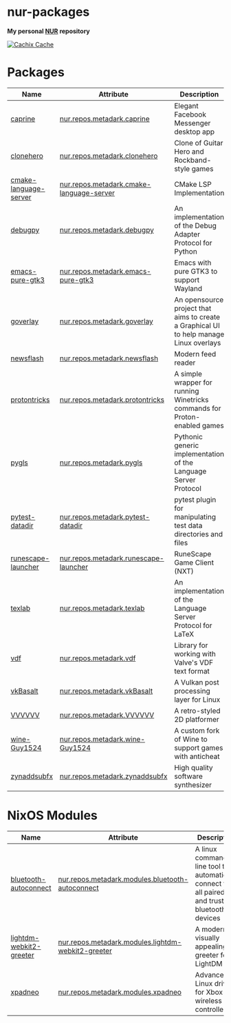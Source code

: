 # nur-packages

**My personal [NUR](https://github.com/nix-community/NUR) repository**

[![Cachix Cache](https://img.shields.io/badge/cachix-metadark-blue.svg)](https://metadark.cachix.org)

# Packages

Name | Attribute | Description
-----|-----------|------------
[caprine](https://sindresorhus.com/caprine)|[nur.repos.metadark.caprine](https://github.com/nix-community/nur-combined/tree/master/repos/metadark/pkgs/applications/networking/instant-messengers/caprine/default.nix#L50)|Elegant Facebook Messenger desktop app
[clonehero](https://clonehero.net)|[nur.repos.metadark.clonehero](https://github.com/nix-community/nur-combined/tree/master/repos/metadark/pkgs/games/clonehero/default.nix#L55)|Clone of Guitar Hero and Rockband-style games
[cmake-language-server](https://github.com/regen100/cmake-language-server)|[nur.repos.metadark.cmake-language-server](https://github.com/nix-community/nur-combined/blob/master/repos/metadark/pkgs/development/tools/misc/cmake-language-server/default.nix#L31)|CMake LSP Implementation
[debugpy](https://github.com/microsoft/debugpy)|[nur.repos.metadark.debugpy](https://github.com/nix-community/nur-combined/blob/master/repos/metadark/pkgs/development/python-modules/debugpy/default.nix#L62)|An implementation of the Debug Adapter Protocol for Python
[emacs-pure-gtk3](https://github.com/masm11/emacs)|[nur.repos.metadark.emacs-pure-gtk3](https://github.com/nix-community/nur-combined/blob/master/repos/metadark/pkgs/applications/editors/emacs-pure-gtk3/default.nix#L26)|Emacs with pure GTK3 to support Wayland
[goverlay](https://github.com/benjamimgois/goverlay)|[nur.repos.metadark.goverlay](https://github.com/nix-community/nur-combined/tree/master/repos/metadark/pkgs/tools/graphics/goverlay/default.nix#L35)|An opensource project that aims to create a Graphical UI to help manage Linux overlays
[newsflash](https://gitlab.com/news-flash/news_flash_gtk)|[nur.repos.metadark.newsflash](https://github.com/nix-community/nur-combined/tree/master/repos/metadark/pkgs/applications/networking/newsreaders/newsflash/default.nix#L62)|Modern feed reader
[protontricks](https://github.com/Matoking/protontricks)|[nur.repos.metadark.protontricks](https://github.com/nix-community/nur-combined/tree/master/repos/metadark/pkgs/tools/package-management/protontricks/default.nix#L47)|A simple wrapper for running Winetricks commands for Proton-enabled games
[pygls](https://github.com/openlawlibrary/pygls)|[nur.repos.metadark.pygls](https://github.com/nix-community/nur-combined/blob/master/repos/metadark/pkgs/development/python-modules/pygls/default.nix#L26)|Pythonic generic implementation of the Language Server Protocol
[pytest-datadir](https://github.com/gabrielcnr/pytest-datadir)|[nur.repos.metadark.pytest-datadir](https://github.com/nix-community/nur-combined/blob/master/repos/metadark/pkgs/development/python-modules/pytest-datadir/default.nix#L27)|pytest plugin for manipulating test data directories and files
[runescape-launcher](https://www.runescape.com)|[nur.repos.metadark.runescape-launcher](https://github.com/nix-community/nur-combined/tree/master/repos/metadark/pkgs/games/runescape-launcher/default.nix#L35)|RuneScape Game Client (NXT)
[texlab](https://texlab.netlify.app)|[nur.repos.metadark.texlab](https://github.com/nix-community/nur-combined/blob/master/repos/metadark/pkgs/development/tools/misc/texlab/default.nix#L30)|An implementation of the Language Server Protocol for LaTeX
[vdf](https://github.com/ValvePython/vdf)|[nur.repos.metadark.vdf](https://github.com/nix-community/nur-combined/blob/master/repos/metadark/pkgs/development/python-modules/vdf/default.nix#L20)|Library for working with Valve's VDF text format
[vkBasalt](https://github.com/DadSchoorse/vkBasalt)|[nur.repos.metadark.vkBasalt](https://github.com/nix-community/nur-combined/blob/master/repos/metadark/pkgs/tools/graphics/vkBasalt/default.nix#L37)|A Vulkan post processing layer for Linux
[VVVVVV](https://thelettervsixtim.es)|[nur.repos.metadark.VVVVVV](https://github.com/nix-community/nur-combined/blob/master/repos/metadark/pkgs/games/VVVVVV/default.nix#L42)|A retro-styled 2D platformer
[wine-Guy1524](https://github.com/Guy1524/wine)|[nur.repos.metadark.wine-Guy1524](https://github.com/nix-community/nur-combined/blob/master/repos/metadark/pkgs/misc/emulators/wine-Guy1524/default.nix#L28)|A custom fork of Wine to support games with anticheat
[zynaddsubfx](https://zynaddsubfx.sourceforge.io)|[nur.repos.metadark.zynaddsubfx](https://github.com/nix-community/nur-combined/blob/master/repos/metadark/pkgs/applications/audio/zynaddsubfx/default.nix#L87)|High quality software synthesizer

# NixOS Modules

Name | Attribute | Description
-----|-----------|------------
[bluetooth-autoconnect](https://github.com/jrouleau/bluetooth-autoconnect)|[nur.repos.metadark.modules.bluetooth-autoconnect](https://github.com/nix-community/nur-combined/blob/master/repos/metadark/modules/services/networking/bluetooh-autoconnect.nix#L10)|A linux command line tool to automatically connect to all paired and trusted bluetooth devices
[lightdm-webkit2-greeter](http://antergos.github.io/web-greeter)|[nur.repos.metadark.modules.lightdm-webkit2-greeter](https://github.com/nix-community/nur-combined/tree/master/repos/metadark/modules/services/x11/display-managers/lightdm-greeters/webkit2.nix#L27)|A modern, visually appealing greeter for LightDM
[xpadneo](https://atar-axis.github.io/xpadneo)|[nur.repos.metadark.modules.xpadneo](https://github.com/nix-community/nur-combined/blob/master/repos/metadark/modules/hardware/xpadneo.nix#L9)|Advanced Linux driver for Xbox One wireless controllers
